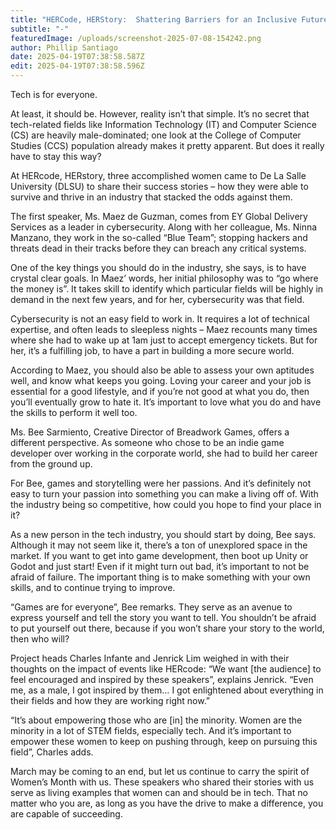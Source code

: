 ```yaml
---
title: "HERCode, HERStory:  Shattering Barriers for an Inclusive Future"
subtitle: "-"
featuredImage: /uploads/screenshot-2025-07-08-154242.png
author: Phillip Santiago
date: 2025-04-19T07:38:58.587Z
edit: 2025-04-19T07:38:58.596Z
---
```

<!--StartFragment-->

Tech is for everyone.

At least, it should be. However, reality isn’t that simple. It’s no secret that tech-related fields like Information Technology (IT) and Computer Science (CS) are heavily male-dominated; one look at the College of Computer Studies (CCS) population already makes it pretty apparent. But does it really have to stay this way?

At HERcode, HERstory, three accomplished women came to De La Salle University (DLSU) to share their success stories – how they were able to survive and thrive in an industry that stacked the odds against them.

The first speaker, Ms. Maez de Guzman, comes from EY Global Delivery Services as a leader in cybersecurity. Along with her colleague, Ms. Ninna Manzano, they work in the so-called “Blue Team”; stopping hackers and threats dead in their tracks before they can breach any critical systems.

One of the key things you should do in the industry, she says, is to have crystal clear goals. In Maez’ words, her initial philosophy was to “go where the money is”. It takes skill to identify which particular fields will be highly in demand in the next few years, and for her, cybersecurity was that field.

Cybersecurity is not an easy field to work in. It requires a lot of technical expertise, and often leads to sleepless nights – Maez recounts many times where she had to wake up at 1am just to accept emergency tickets. But for her, it’s a fulfilling job, to have a part in building a more secure world. 

According to Maez, you should also be able to assess your own aptitudes well, and know what keeps you going. Loving your career and your job is essential for a good lifestyle, and if you’re not good at what you do, then you’ll eventually grow to hate it. It’s important to love what you do and have the skills to perform it well too.

Ms. Bee Sarmiento, Creative Director of Breadwork Games, offers a different perspective. As someone who chose to be an indie game developer over working in the corporate world, she had to build her career from the ground up. 

For Bee, games and storytelling were her passions. And it’s definitely not easy to turn your passion into something you can make a living off of. With the industry being so competitive, how could you hope to find your place in it?

As a new person in the tech industry, you should start by doing, Bee says. Although it may not seem like it, there’s a ton of unexplored space in the market. If you want to get into game development, then boot up Unity or Godot and just start! Even if it might turn out bad, it’s important to not be afraid of failure. The important thing is to make something with your own skills, and to continue trying to improve. 

“Games are for everyone”, Bee remarks. They serve as an avenue to express yourself and tell the story you want to tell. You shouldn’t be afraid to put yourself out there, because if you won’t share your story to the world, then who will?

Project heads Charles Infante and Jenrick Lim weighed in with their thoughts on the impact of events like HERcode: “We want \[the audience] to feel encouraged and inspired by these speakers”, explains Jenrick. “Even me, as a male, I got inspired by them… I got enlightened about everything in their fields and how they are working right now.” 

“It’s about empowering those who are \[in] the minority. Women are the minority in a lot of STEM fields, especially tech. And it’s important to empower these women to keep on pushing through, keep on pursuing this field”, Charles adds.

March may be coming to an end, but let us continue to carry the spirit of Women’s Month with us. These speakers who shared their stories with us serve as living examples that women can and should be in tech. That no matter who you are, as long as you have the drive to make a difference, you are capable of succeeding.

<!--EndFragment-->